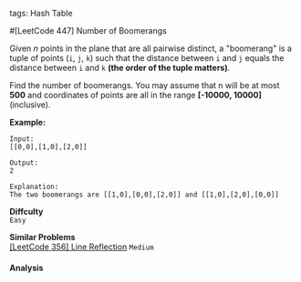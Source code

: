 tags: Hash Table

#[LeetCode 447] Number of Boomerangs

Given *n* points in the plane that are all pairwise distinct, a "boomerang" is a tuple of points (`i`, `j`, `k`) 
such that the distance between `i` and `j` equals the distance between `i` and `k` **(the order of the tuple matters)**.

Find the number of boomerangs. You may assume that n will be at most **500** and coordinates of points 
are all in the range **[-10000, 10000]** (inclusive).

**Example:**

    Input:
    [[0,0],[1,0],[2,0]]
    
    Output:
    2
    
    Explanation:
    The two boomerangs are [[1,0],[0,0],[2,0]] and [[1,0],[2,0],[0,0]]


**Diffculty**  
`Easy`

**Similar Problems**  
[[LeetCode 356] Line Reflection]() `Medium`


#### Analysis



